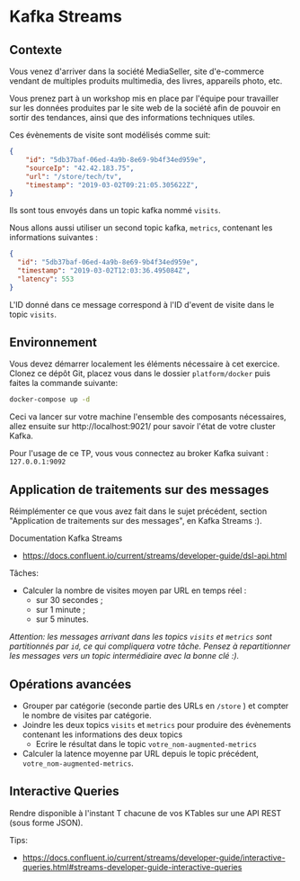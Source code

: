 # Kafka Streams

## Contexte

Vous venez d'arriver dans la société MediaSeller, site d'e-commerce vendant de multiples produits
multimedia, des livres, appareils photo, etc.

Vous prenez part à un workshop mis en place par l'équipe pour travailler sur les données
produites par le site web de la société afin de pouvoir en sortir des tendances, ainsi que des 
informations techniques utiles.

Ces évènements de visite sont modélisés comme suit:

```json
{
    "id": "5db37baf-06ed-4a9b-8e69-9b4f34ed959e",
    "sourceIp": "42.42.183.75",
    "url": "/store/tech/tv",
    "timestamp": "2019-03-02T09:21:05.305622Z",
}
```

Ils sont tous envoyés dans un topic kafka nommé `visits`.

Nous allons aussi utiliser un second topic kafka, `metrics`, contenant les informations suivantes :

```json
{
  "id": "5db37baf-06ed-4a9b-8e69-9b4f34ed959e",
  "timestamp": "2019-03-02T12:03:36.495084Z",
  "latency": 553
}
```

L'ID donné dans ce message correspond à l'ID d'event de visite dans le topic `visits`.

## Environnement

Vous devez démarrer localement les éléments nécessaire à cet exercice. Clonez ce dépôt Git, placez vous dans le dossier `platform/docker` puis faites la commande suivante:

```bash
docker-compose up -d
```

Ceci va lancer sur votre machine l'ensemble des composants nécessaires, allez ensuite sur http://localhost:9021/ pour savoir l'état de votre cluster Kafka.

Pour l'usage de ce TP, vous vous connectez au broker Kafka suivant : `127.0.0.1:9092`

## Application de traitements sur des messages

Réimplémenter ce que vous avez fait dans le sujet précédent, section "Application de traitements sur des messages", en Kafka Streams :).

Documentation Kafka Streams 
  * https://docs.confluent.io/current/streams/developer-guide/dsl-api.html

Tâches:
  * Calculer la nombre de visites moyen par URL en temps réel :
    * sur 30 secondes ;
    * sur 1 minute ;
    * sur 5 minutes.

_Attention: les messages arrivant dans les topics `visits` et `metrics` sont partitionnés par `id`, ce qui
compliquera votre tâche. Pensez à repartitionner les messages vers un topic intermédiaire avec la bonne clé :)._

## Opérations avancées

  * Grouper par catégorie (seconde partie des URLs en `/store` ) et compter le nombre de visites par catégorie.
  * Joindre les deux topics `visits` et `metrics` pour produire des évènements contenant les informations des deux topics
    * Ecrire le résultat dans le topic `votre_nom-augmented-metrics`
  * Calculer la latence moyenne par URL depuis le topic précédent, `votre_nom-augmented-metrics`.

## Interactive Queries

Rendre disponible à l'instant T chacune de vos KTables sur une API REST (sous forme JSON).

Tips: 
  * https://docs.confluent.io/current/streams/developer-guide/interactive-queries.html#streams-developer-guide-interactive-queries
